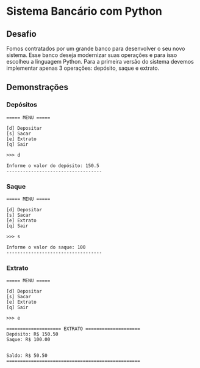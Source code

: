 # Sistema Bancário com Python

## Desafio

Fomos contratados por um grande banco para desenvolver o seu novo sistema. Esse banco deseja modernizar suas operações e para isso escolheu a linguagem Python. Para a primeira versão do sistema devemos implementar apenas 3 operações: depósito, saque e extrato.


## Demonstrações


### Depósitos

```
===== MENU =====

[d] Depositar
[s] Sacar
[e] Extrato
[q] Sair

>>> d

Informe o valor do depósito: 150.5
-----------------------------------
```


### Saque

```
===== MENU =====

[d] Depositar
[s] Sacar
[e] Extrato
[q] Sair

>>> s

Informe o valor do saque: 100
-----------------------------------
```


### Extrato

```
===== MENU =====

[d] Depositar
[s] Sacar
[e] Extrato
[q] Sair

>>> e

==================== EXTRATO ====================
Depósito: R$ 150.50
Saque: R$ 100.00


Saldo: R$ 50.50
=================================================
```
